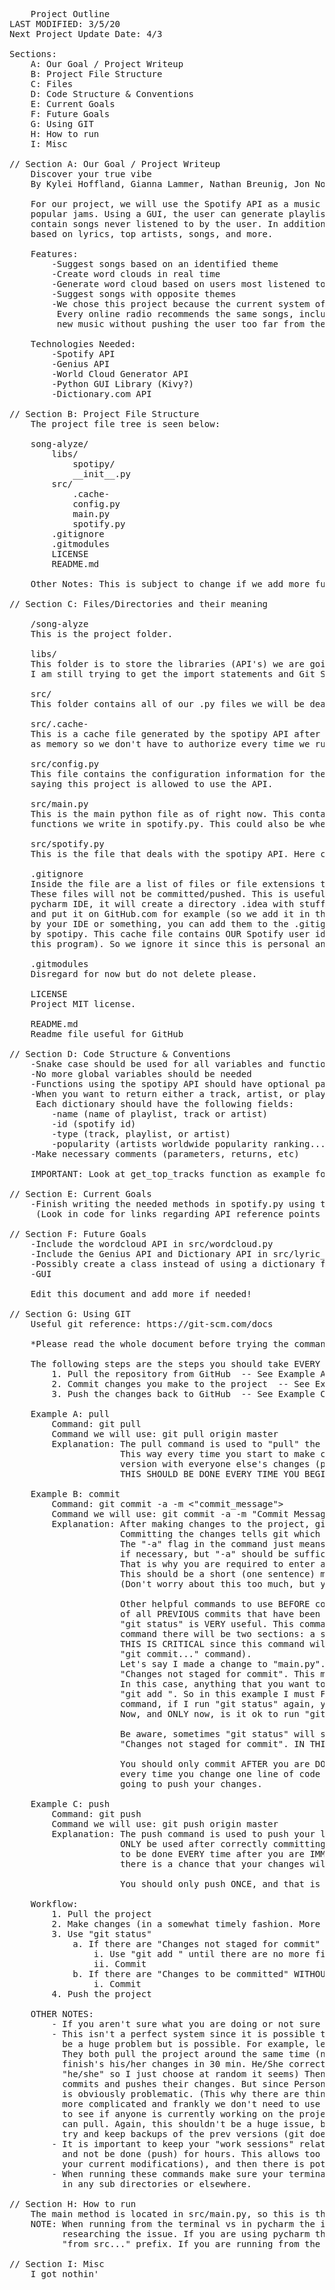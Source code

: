 <pre>
    Project Outline
LAST MODIFIED: 3/5/20
Next Project Update Date: 4/3

Sections:
    A: Our Goal / Project Writeup
    B: Project File Structure
    C: Files
    D: Code Structure & Conventions
    E: Current Goals
    F: Future Goals
    G: Using GIT
    H: How to run
    I: Misc

// Section A: Our Goal / Project Writeup
    Discover your true vibe
    By Kylei Hoffland, Gianna Lammer, Nathan Breunig, Jon Noel

    For our project, we will use the Spotify API as a music analysis tool to generate playlists and determine your most
    popular jams. Using a GUI, the user can generate playlists based on genre, artist, songs, etc. These playlists will
    contain songs never listened to by the user. In addition to this, the user will also be able to generate word clouds
    based on lyrics, top artists, songs, and more.

    Features:
        -Suggest songs based on an identified theme
        -Create word clouds in real time
        -Generate word cloud based on users most listened to artitsts and songs, as well as the lyrics to any song
        -Suggest songs with opposite themes
        -We chose this project because the current system of music is broken. We are stuck in a jukebox of captivity.
         Every online radio recommends the same songs, including Spotify. We want to create a convenient way of discovering
         new music without pushing the user too far from their comfort zone.

    Technologies Needed:
        -Spotify API
        -Genius API
        -World Cloud Generator API
        -Python GUI Library (Kivy?)
        -Dictionary.com API

// Section B: Project File Structure
    The project file tree is seen below:

    song-alyze/
        libs/
            spotipy/
            __init__.py
        src/
            .cache-
            config.py
            main.py
            spotify.py
        .gitignore
        .gitmodules
        LICENSE
        README.md

    Other Notes: This is subject to change if we add more functionality such as using another API or using GUI.

// Section C: Files/Directories and their meaning

    /song-alyze
    This is the project folder.

    libs/
    This folder is to store the libraries (API's) we are going to use in this project. Right now this may be empty since
    I am still trying to get the import statements and Git Submodules to work correctly.

    src/
    This folder contains all of our .py files we will be dealing with.

    src/.cache-
    This is a cache file generated by the spotipy API after we have granted it access to our Spotify account. This file is used
    as memory so we don't have to authorize every time we run the project.

    src/config.py
    This file contains the configuration information for the spotipy API to work. Specifically it contains for ID's from Spotify
    saying this project is allowed to use the API.

    src/main.py
    This is the main python file as of right now. This contains the main method of the program. This is where we can call the
    functions we write in spotify.py. This could also be where our GUI code laters on.

    src/spotify.py
    This is the file that deals with the spotipy API. Here can write all of our needed functions that deal with the API.

    .gitignore
    Inside the file are a list of files or file extensions that git should "ignore".
    These files will not be committed/pushed. This is useful for various reasons. For example, if you are using the
    pycharm IDE, it will create a directory .idea with stuff we don't care about. There is no reason git should save this file
    and put it on GitHub.com for example (so we add it in the .gitignore file). If you have any files like this that get created
    by your IDE or something, you can add them to the .gitignore. Another file that we ignore is the ".cache-" file generated
    by spotipy. This cache file contains OUR Spotify user id's (this allows us to not have to authenticate every time we use
    this program). So we ignore it since this is personal and private info that should not go on GitHub.com

    .gitmodules
    Disregard for now but do not delete please.

    LICENSE
    Project MIT license.

    README.md
    Readme file useful for GitHub

// Section D: Code Structure & Conventions
    -Snake case should be used for all variables and function names
    -No more global variables should be needed
    -Functions using the spotipy API should have optional parameters (see get_top_tracks as example)
    -When you want to return either a track, artist, or playlist when will use a dictionary (not a tuple anymore).
     Each dictionary should have the following fields:
        -name (name of playlist, track or artist)
        -id (spotify id)
        -type (track, playlist, or artist)
        -popularity (artists worldwide popularity ranking...not sure if this applies to tracks or playlists but add anyways)
    -Make necessary comments (parameters, returns, etc)

    IMPORTANT: Look at get_top_tracks function as example for all of these conventions

// Section E: Current Goals
    -Finish writing the needed methods in spotify.py using the spotipy API
     (Look in code for links regarding API reference points and the spotipy API reference)

// Section F: Future Goals
    -Include the wordcloud API in src/wordcloud.py
    -Include the Genius API and Dictionary API in src/lyric_analyzer.py
    -Possibly create a class instead of using a dictionary for each playlist, artist, song (not sure it would be beneficial)
    -GUI

    Edit this document and add more if needed!

// Section G: Using GIT
    Useful git reference: https://git-scm.com/docs

    *Please read the whole document before trying the commands*

    The following steps are the steps you should take EVERY time you work on this project:
        1. Pull the repository from GitHub  -- See Example A
        2. Commit changes you make to the project  -- See Example B
        3. Push the changes back to GitHub  -- See Example C

    Example A: pull
        Command: git pull <remote_name> <branch_name>
        Command we will use: git pull origin master
        Explanation: The pull command is used to "pull" the project off of GitHub.com onto your local computer.
                     This way every time you start to make changes/add to the project you know you have the latest
                     version with everyone else's changes (permitting the previous changes were correctly "pushed").
                     THIS SHOULD BE DONE EVERY TIME YOU BEGIN TO WORK ON THE PROJECT!

    Example B: commit
        Command: git commit -a -m <"commit_message">
        Command we will use: git commit -a -m "Commit Message"
        Explanation: After making changes to the project, git requires you to "commit" them before "pushing" them back to GitHub.com.
                     Committing the changes tells git which files you want to "push" next time you run the push command.
                     The "-a" flag in the command just means commit all modified files (you can commit individual files one by one
                     if necessary, but "-a" should be sufficient). The "-m" flag in the command stands for message.
                     That is why you are required to enter a string after this flag (as denoted by "Commit Message" above).
                     This should be a short (one sentence) message about the changes you made
                     (Don't worry about this too much, but you should put something there).

                     Other helpful commands to use BEFORE commit would be "git log" and "git status". "git log" will show you a list
                     of all PREVIOUS commits that have been made (and by who).
                     "git status" is VERY useful. This command should be used EVERY time BEFORE committing. After running this
                     command there will be two sections: a section titled "Changes to be committed" and "Changes not staged for commit".
                     THIS IS CRITICAL since this command will tell us which changes WILL and WILL NOT be committed (if we use the
                     "git commit..." command).
                     Let's say I made a change to "main.py". I then run "git status" and the "main.py" file shows up under
                     "Changes not staged for commit". This means if I run "git commit...", the "main.py" file will NOT be committed.
                     In this case, anything that you want to commit that is under "Changes not staged for commit", you MUST use
                     "git add <file>". So in this example I must FIRST use "git add main.py" BEFORE committing. After I run the "git add"
                     command, if I run "git status" again, you will now see that "main.py" is under "Changes to be committed".
                     Now, and ONLY now, is it ok to run "git commit -a -m 'Commit Message'".

                     Be aware, sometimes "git status" will show a file that is under "Changes to be committed" BUT ALSO under
                     "Changes not staged for commit". IN THIS CASE, YOU MUST USE "git add <file>" BEFORE COMMITTING.

                     You should only commit AFTER you are DONE working on the project for a time period. There is no need to commit
                     every time you change one line of code for example. In other words, your only commit should be right before you are
                     going to push your changes.

    Example C: push
        Command: git push <remote_name> <branch_name>
        Command we will use: git push origin master
        Explanation: The push command is used to push your local project back to GitHub.com for others to see. The push command should
                     ONLY be used after correctly committing. If you don't commit anything, then there is nothing to push. A push needs
                     to be done EVERY time after you are IMMEDIATELY done working on the project. If you delay pushing your changes
                     there is a chance that your changes will get lost (since you didn't "share" your changes with the rest of us).

                     You should only push ONCE, and that is when you are done working on the project for a set time period.

    Workflow:
        1. Pull the project
        2. Make changes (in a somewhat timely fashion. More about this below)
        3. Use "git status"
            a. If there are "Changes not staged for commit"
                i. Use "git add <file>" until there are no more files under "Changes not staged for commit"
                ii. Commit
            b. If there are "Changes to be committed" WITHOUT any "Changes not staged for commit"
                i. Commit
        4. Push the project

    OTHER NOTES:
        - If you aren't sure what you are doing or not sure what this command will do (or mess up) please ask before doing said thing.
        - This isn't a perfect system since it is possible to lose changes if we all work on this at once for example. This shouldn't
          be a huge problem but is possible. For example, lets say Person A and Person B begin working on the project at similar times.
          They both pull the project around the same time (no problem), they then make their changes over the next hour or so. Person A
          finish's his/her changes in 30 min. He/She correctly commits and pushes their changes. (I have no idea when to use "their" or
          "he/she" so I just choose at random it seems) Then Person B finishes his/her changes in 60 mins. Person B also correctly
          commits and pushes their changes. But since Person B pushed WITHOUT Person A's changes, Person A's changes were erased. This
          is obviously problematic. (This why there are things called "branches" in git to account for this sort of problem, but it is
          more complicated and frankly we don't need to use them for this project) We could maybe combat this by just using communication
          to see if anyone is currently working on the project. If so, we can just tell that person to push their changes and then others
          can pull. Again, this shouldn't be a huge issue, but you should be aware it can happen and keep your eye out for it. I will
          try and keep backups of the prev versions (git does this already I think).
        - It is important to keep your "work sessions" relatively short for the above reason. Do not start working on the project (pull)
          and not be done (push) for hours. This allows too much time for another person to also begin working on it (pulling without
          your current modifications), and then there is potential code loss.
        - When running these commands make sure your terminal is in the project directory (ex. "../song-alyze/"). Make sure you are not
          in any sub directories or elsewhere.

// Section H: How to run
    The main method is located in src/main.py, so this is the file you should run in the terminal if you choose to run it that way.
    NOTE: When running from the terminal vs in pycharm the import statements may or may not through errors. I am currently
          researching the issue. If you are using pycharm the local imports (imported files we created) should be using the
          "from src..." prefix. If you are running from the terminal then you should omit that prefix and just have "import spotify".

// Section I: Misc
    I got nothin'
</pre>